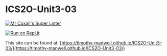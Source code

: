 # ICS2O-Unit3-03

[![Mr Coxall's Super Linter](https://github.com/timothy-manwell/ICS2O-Unit3-03/workflows/Mr%20Coxall's%20Super%20Linter/badge.svg)](https://github.com/timothy-manwell/ICS2O-Unit3-03/actions)

[![Run on Repl.it](https://repl.it/badge/github/timothy-manwell/ICS2O-Unit3-03)](https://repl.it/github/timothy-manwell/ICS2O-Unit3-03)

This site can be found at: [https://timothy-manwell.github.io/ICS2O-Unit3-03/](https://timothy-manwell.github.io/ICS2O-Unit3-03/)
